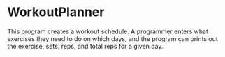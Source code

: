 # WorkoutPlanner
This program creates a workout schedule. A programmer enters what exercises they need to do on which days, and the program can prints out the exercise, sets, reps, and total reps for a given day.
